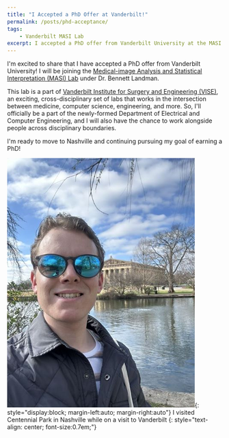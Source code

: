 ```yaml
---
title: "I Accepted a PhD Offer at Vanderbilt!"
permalink: /posts/phd-acceptance/
tags: 
    - Vanderbilt MASI Lab
excerpt: I accepted a PhD offer from Vanderbilt University at the MASI Lab under Dr. Bennett Landman.
---
```


I'm excited to share that I have accepted a PhD offer from Vanderbilt University! I will be joining the [Medical-image Analysis and Statistical Interpretation (MASI) Lab](https://my.vanderbilt.edu/masi/) under Dr. Bennett Landman.

This lab is a part of [Vanderbilt Institute for Surgery and Engineering (VISE)](https://www.vanderbilt.edu/vise/), an exciting, cross-disciplinary set of labs that works in the intersection between medicine, computer science, engineering, and more. So, I'll officially be a part of the newly-formed Department of Electrical and Computer Engineering, and I will also have the chance to work alongside people across disciplinary boundaries.

I'm ready to move to Nashville and continuing pursuing my goal of earning a PhD!

![Centennial Park](/assets/images/centennial_park.jpg){: style="display:block; margin-left:auto; margin-right:auto"} 
I visited Centennial Park in Nashville while on a visit to Vanderbilt
{: style="text-align: center; font-size:0.7em;"}